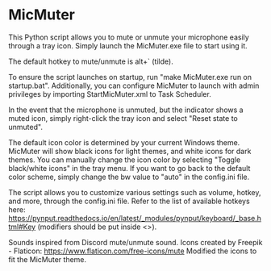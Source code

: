 # MicMuter
This Python script allows you to mute or unmute your microphone easily through a tray icon. Simply launch the MicMuter.exe file to start using it. 

The default hotkey to mute/unmute is alt+` (tilde).

To ensure the script launches on startup, run "make MicMuter.exe run on startup.bat". Additionally, you can configure MicMuter to launch with admin privileges by importing StartMicMuter.xml to Task Scheduler.

In the event that the microphone is unmuted, but the indicator shows a muted icon, simply right-click the tray icon and select "Reset state to unmuted".

The default icon color is determined by your current Windows theme. MicMuter will show black icons for light themes, and white icons for dark themes. You can manually change the icon color by selecting "Toggle black/white icons" in the tray menu. If you want to go back to the default color scheme, simply change the bw value to "auto" in the config.ini file.

The script allows you to customize various settings such as volume, hotkey, and more, through the config.ini file. Refer to the list of available hotkeys here: https://pynput.readthedocs.io/en/latest/_modules/pynput/keyboard/_base.html#Key (modifiers should be put inside <>).

Sounds inspired from Discord mute/unmute sound.
Icons created by Freepik - Flaticon: https://www.flaticon.com/free-icons/mute
Modified the icons to fit the MicMuter theme.
